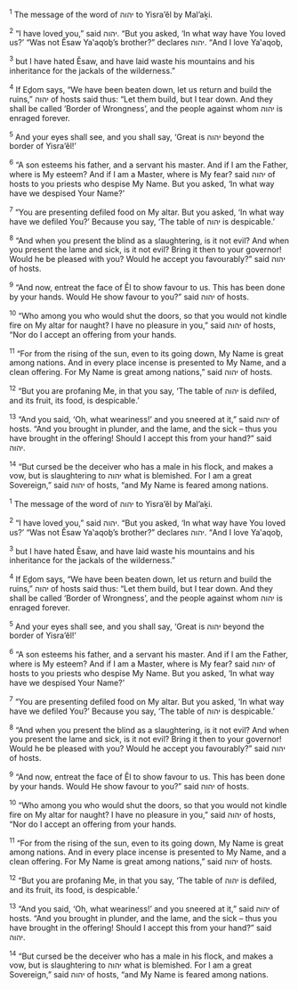 <sup>1</sup> The message of the word of יהוה to Yisra’ĕl by Mal’aḵi.

<sup>2</sup> “I have loved you,” said יהוה. “But you asked, ‘In what way have You loved us?’ “Was not Ĕsaw Ya‛aqoḇ’s brother?” declares יהוה. “And I love Ya‛aqoḇ,

<sup>3</sup> but I have hated Ĕsaw, and have laid waste his mountains and his inheritance for the jackals of the wilderness.”

<sup>4</sup> If Eḏom says, “We have been beaten down, let us return and build the ruins,” יהוה of hosts said thus: “Let them build, but I tear down. And they shall be called ‘Border of Wrongness’, and the people against whom יהוה is enraged forever.

<sup>5</sup> And your eyes shall see, and you shall say, ‘Great is יהוה beyond the border of Yisra’ĕl!’

<sup>6</sup> “A son esteems his father, and a servant his master. And if I am the Father, where is My esteem? And if I am a Master, where is My fear? said יהוה of hosts to you priests who despise My Name. But you asked, ‘In what way have we despised Your Name?’

<sup>7</sup> “You are presenting defiled food on My altar. But you asked, ‘In what way have we defiled You?’ Because you say, ‘The table of יהוה is despicable.’

<sup>8</sup> “And when you present the blind as a slaughtering, is it not evil? And when you present the lame and sick, is it not evil? Bring it then to your governor! Would he be pleased with you? Would he accept you favourably?” said יהוה of hosts.

<sup>9</sup> “And now, entreat the face of Ĕl to show favour to us. This has been done by your hands. Would He show favour to you?” said יהוה of hosts.

<sup>10</sup> “Who among you who would shut the doors, so that you would not kindle fire on My altar for naught? I have no pleasure in you,” said יהוה of hosts, “Nor do I accept an offering from your hands.

<sup>11</sup> “For from the rising of the sun, even to its going down, My Name is great among nations. And in every place incense is presented to My Name, and a clean offering. For My Name is great among nations,” said יהוה of hosts.

<sup>12</sup> “But you are profaning Me, in that you say, ‘The table of יהוה is defiled, and its fruit, its food, is despicable.’

<sup>13</sup> “And you said, ‘Oh, what weariness!’ and you sneered at it,” said יהוה of hosts. “And you brought in plunder, and the lame, and the sick – thus you have brought in the offering! Should I accept this from your hand?” said יהוה.

<sup>14</sup> “But cursed be the deceiver who has a male in his flock, and makes a vow, but is slaughtering to יהוה what is blemished. For I am a great Sovereign,” said יהוה of hosts, “and My Name is feared among nations.

<sup>1</sup> The message of the word of יהוה to Yisra’ĕl by Mal’aḵi.

<sup>2</sup> “I have loved you,” said יהוה. “But you asked, ‘In what way have You loved us?’ “Was not Ĕsaw Ya‛aqoḇ’s brother?” declares יהוה. “And I love Ya‛aqoḇ,

<sup>3</sup> but I have hated Ĕsaw, and have laid waste his mountains and his inheritance for the jackals of the wilderness.”

<sup>4</sup> If Eḏom says, “We have been beaten down, let us return and build the ruins,” יהוה of hosts said thus: “Let them build, but I tear down. And they shall be called ‘Border of Wrongness’, and the people against whom יהוה is enraged forever.

<sup>5</sup> And your eyes shall see, and you shall say, ‘Great is יהוה beyond the border of Yisra’ĕl!’

<sup>6</sup> “A son esteems his father, and a servant his master. And if I am the Father, where is My esteem? And if I am a Master, where is My fear? said יהוה of hosts to you priests who despise My Name. But you asked, ‘In what way have we despised Your Name?’

<sup>7</sup> “You are presenting defiled food on My altar. But you asked, ‘In what way have we defiled You?’ Because you say, ‘The table of יהוה is despicable.’

<sup>8</sup> “And when you present the blind as a slaughtering, is it not evil? And when you present the lame and sick, is it not evil? Bring it then to your governor! Would he be pleased with you? Would he accept you favourably?” said יהוה of hosts.

<sup>9</sup> “And now, entreat the face of Ĕl to show favour to us. This has been done by your hands. Would He show favour to you?” said יהוה of hosts.

<sup>10</sup> “Who among you who would shut the doors, so that you would not kindle fire on My altar for naught? I have no pleasure in you,” said יהוה of hosts, “Nor do I accept an offering from your hands.

<sup>11</sup> “For from the rising of the sun, even to its going down, My Name is great among nations. And in every place incense is presented to My Name, and a clean offering. For My Name is great among nations,” said יהוה of hosts.

<sup>12</sup> “But you are profaning Me, in that you say, ‘The table of יהוה is defiled, and its fruit, its food, is despicable.’

<sup>13</sup> “And you said, ‘Oh, what weariness!’ and you sneered at it,” said יהוה of hosts. “And you brought in plunder, and the lame, and the sick – thus you have brought in the offering! Should I accept this from your hand?” said יהוה.

<sup>14</sup> “But cursed be the deceiver who has a male in his flock, and makes a vow, but is slaughtering to יהוה what is blemished. For I am a great Sovereign,” said יהוה of hosts, “and My Name is feared among nations.

